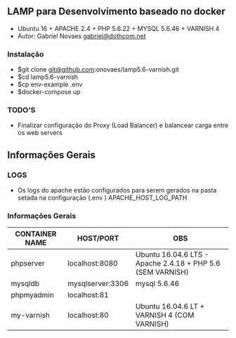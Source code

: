 ## LAMP para Desenvolvimento baseado no docker 

- Ubuntu 16 + APACHE 2.4 + PHP 5.6.22 + MYSQL 5.6.46 + VARNISH 4
- Autor: Gabriel Novaes <gabriel@dothcom.net>

### Instalação
- $git clone git@github.com:onovaes/lamp5.6-varnish.git
- $cd lamp5.6-varnish
- $cp env-example .env
- $docker-compose up

### TODO'S
- Finalizar configuração do Proxy (Load Balancer) e balancear carga entre os web servers





## Informações Gerais

### LOGS
- Os logs do apache estão configurados para serem gerados na pasta setada na configuração (.env ) APACHE_HOST_LOG_PATH


### Informações Gerais

| CONTAINER NAME | HOST/PORT          | OBS                                                         |
| -------------- | ------------------ | ----------------------------------------------------------- |
| phpserver      | localhost:8080     | Ubuntu 16.04.6 LTS - Apache 2.4.18 + PHP 5.6 (SEM VARNISH)  |
| mysqldb        | mysqlserver:3306   | mysql 5.6.46                                                |
| phpmyadmin     | localhost:81       |                                                             |
| my-varnish     | localhost:80       | Ubuntu 16.04.6 LT + VARNISH 4 (COM VARNISH)                 |
